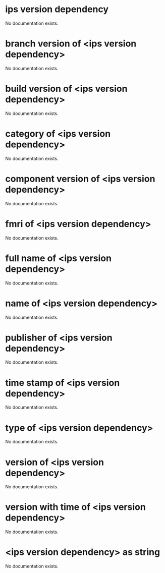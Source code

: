 # ips version dependency

No documentation exists.

# branch version of &lt;ips version dependency&gt;

No documentation exists.

# build version of &lt;ips version dependency&gt;

No documentation exists.

# category of &lt;ips version dependency&gt;

No documentation exists.

# component version of &lt;ips version dependency&gt;

No documentation exists.

# fmri of &lt;ips version dependency&gt;

No documentation exists.

# full name of &lt;ips version dependency&gt;

No documentation exists.

# name of &lt;ips version dependency&gt;

No documentation exists.

# publisher of &lt;ips version dependency&gt;

No documentation exists.

# time stamp of &lt;ips version dependency&gt;

No documentation exists.

# type of &lt;ips version dependency&gt;

No documentation exists.

# version of &lt;ips version dependency&gt;

No documentation exists.

# version with time of &lt;ips version dependency&gt;

No documentation exists.

# &lt;ips version dependency&gt; as string

No documentation exists.
